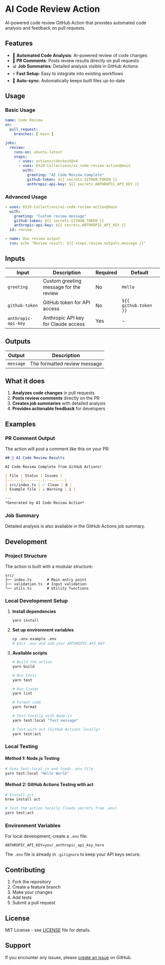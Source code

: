 # AI Code Review Action

AI-powered code review GitHub Action that provides automated code analysis and feedback on pull requests.

## Features

- 🤖 **Automated Code Analysis**: AI-powered review of code changes
- 💬 **PR Comments**: Posts review results directly on pull requests
- 📊 **Job Summaries**: Detailed analysis visible in GitHub Actions
- ⚡ **Fast Setup**: Easy to integrate into existing workflows
- 🔄 **Auto-sync**: Automatically keeps built files up-to-date

## Usage

### Basic Usage

```yaml
name: Code Review
on:
  pull_request:
    branches: [ main ]

jobs:
  review:
    runs-on: ubuntu-latest
    steps:
      - uses: actions/checkout@v4
      - uses: 6529-Collections/ai-code-review-action@main
        with:
          greeting: "AI Code Review Complete"
          github-token: ${{ secrets.GITHUB_TOKEN }}
          anthropic-api-key: ${{ secrets.ANTHROPIC_API_KEY }}
```

### Advanced Usage

```yaml
- uses: 6529-Collections/ai-code-review-action@main
  with:
    greeting: "Custom review message"
    github-token: ${{ secrets.GITHUB_TOKEN }}
    anthropic-api-key: ${{ secrets.ANTHROPIC_API_KEY }}
  id: review

- name: Use review output
  run: echo "Review result: ${{ steps.review.outputs.message }}"
```

## Inputs

| Input | Description | Required | Default |
|-------|-------------|----------|---------|
| `greeting` | Custom greeting message for the review | No | `Hello` |
| `github-token` | GitHub token for API access | No | `${{ github.token }}` |
| `anthropic-api-key` | Anthropic API key for Claude access | Yes | - |

## Outputs

| Output | Description |
|--------|-------------|
| `message` | The formatted review message |

## What it does

1. **Analyzes code changes** in pull requests
2. **Posts review comments** directly on the PR
3. **Creates job summaries** with detailed analysis
4. **Provides actionable feedback** for developers

## Examples

### PR Comment Output
The action will post a comment like this on your PR:

```markdown
## 🤖 AI Code Review Results

AI Code Review Complete from GitHub Actions!

| File | Status | Issues |
|------|---------|---------|
| src/index.ts | ✅ Clean | 0 |
| Example file | ⚠️ Warning | 1 |

---
*Generated by AI Code Review Action*
```

### Job Summary
Detailed analysis is also available in the GitHub Actions job summary.

## Development

### Project Structure

The action is built with a modular structure:

```
src/
├── index.ts       # Main entry point
├── validation.ts  # Input validation
└── utils.ts       # Utility functions
```

### Local Development Setup

1. **Install dependencies**
   ```bash
   yarn install
   ```

2. **Set up environment variables**
   ```bash
   cp .env.example .env
   # Edit .env and add your ANTHROPIC_API_KEY
   ```

3. **Available scripts**
   ```bash
   # Build the action
   yarn build

   # Run tests
   yarn test

   # Run linter
   yarn lint

   # Format code
   yarn format

   # Test locally with Node.js
   yarn test:local "Test message"

   # Test with act (GitHub Actions locally)
   yarn test:act
   ```

### Local Testing

#### Method 1: Node.js Testing
```bash
# Uses test-local.js and loads .env file
yarn test:local "Hello World"
```

#### Method 2: GitHub Actions Testing with act
```bash
# Install act
brew install act

# Test the action locally (loads secrets from .env)
yarn test:act
```

### Environment Variables

For local development, create a `.env` file:

```env
ANTHROPIC_API_KEY=your_anthropic_api_key_here
```

The `.env` file is already in `.gitignore` to keep your API keys secure.

## Contributing

1. Fork the repository
2. Create a feature branch
3. Make your changes
4. Add tests
5. Submit a pull request

## License

MIT License - see [LICENSE](LICENSE) file for details.

## Support

If you encounter any issues, please [create an issue](https://github.com/6529-Collections/ai-code-review-action/issues) on GitHub.